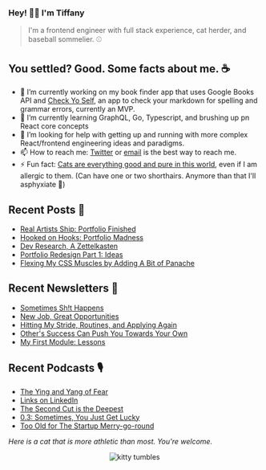 ### Hey! 👋🏽 I'm Tiffany

> I'm a frontend engineer with full stack experience, cat herder, and baseball sommelier. ⚾


## You settled? Good. Some facts about me. ☕
- 🔭 I’m currently working on my book finder app that uses Google Books API and [Check Yo Self](https://check-yoself.app/), an app to check your markdown for spelling and grammar errors, currently an MVP.
- 🌱 I’m currently learning GraphQL, Go, Typescript, and brushing up pn React core concepts
- 🤔 I’m looking for help with getting up and running with more complex React/frontend engineering ideas and paradigms.
- 📫 How to reach me: [Twitter](https://twitter.com/tiffanywhitedev) or <a href="mailto:tiffany@tiffanyrwhite.com">email</a> is the best way to reach me.
- ⚡ Fun fact: [Cats are everything good and pure in this world](https://twhite96.github.io/v2/offline.html), even if I am allergic to them. (Can have one or two shorthairs. Anymore than that I'll asphyxiate 🙁)

## Recent Posts 📝

<!--START_SECTION:feed-->
* [Real Artists Ship: Portfolio Finished](https:&#x2F;&#x2F;tiffanywhite.dev&#x2F;2020&#x2F;10&#x2F;12&#x2F;real-artists-ship&#x2F;)
* [Hooked on Hooks: Portfolio Madness](https:&#x2F;&#x2F;tiffanywhite.dev&#x2F;2020&#x2F;09&#x2F;14&#x2F;hooked-on-hooks-portfolio-madness&#x2F;)
* [Dev Research, A Zettelkasten](https:&#x2F;&#x2F;tiffanywhite.dev&#x2F;2020&#x2F;08&#x2F;03&#x2F;dev-research-a-zettelkasten&#x2F;)
* [Portfolio Redesign Part 1: Ideas](https:&#x2F;&#x2F;tiffanywhite.dev&#x2F;2020&#x2F;07&#x2F;08&#x2F;portfolio-redesign-part-1-ideas&#x2F;)
* [Flexing My CSS Muscles by Adding A Bit of Panache](https:&#x2F;&#x2F;tiffanywhite.dev&#x2F;2020&#x2F;06&#x2F;26&#x2F;flexing-my-css-muscles-by-adding-a-bit-of-panache&#x2F;)
<!--END_SECTION:feed-->


## Recent Newsletters 📰

<!--START_SECTION:newsletters-->
* [Sometimes Sh!t Happens](https:&#x2F;&#x2F;buttondown.email&#x2F;tiffanywhite&#x2F;archive&#x2F;sometimes-sht-happens&#x2F;)
* [New Job, Great Opportunities](https:&#x2F;&#x2F;buttondown.email&#x2F;tiffanywhite&#x2F;archive&#x2F;new-job-great-opportunities&#x2F;)
* [Hitting My Stride, Routines, and Applying Again](https:&#x2F;&#x2F;buttondown.email&#x2F;tiffanywhite&#x2F;archive&#x2F;hitting-my-stride-routines-and-applying-again&#x2F;)
* [Other&#39;s Success Can Push You Towards Your Own](https:&#x2F;&#x2F;buttondown.email&#x2F;tiffanywhite&#x2F;archive&#x2F;others-success-can-push-you-towards-your-own&#x2F;)
* [My First Module: Lessons](https:&#x2F;&#x2F;buttondown.email&#x2F;tiffanywhite&#x2F;archive&#x2F;my-first-module-lessons&#x2F;)
<!--END_SECTION:newsletters-->

## Recent Podcasts 🎙️

<!--START_SECTION:podcasts-->
* [The Ying and Yang of Fear](https:&#x2F;&#x2F;goodfirstissue.org&#x2F;episodes&#x2F;the-ying-and-yang-of-fear-Y6Fq0dxW)
* [Links on LinkedIn](https:&#x2F;&#x2F;goodfirstissue.org&#x2F;episodes&#x2F;links-on-linkedin-H5YAopRf)
* [The Second Cut is the Deepest](https:&#x2F;&#x2F;goodfirstissue.org&#x2F;episodes&#x2F;the-second-cut-is-the-deepest-ottg2qQJ)
* [0.3: Sometimes, You Just Get Lucky](https:&#x2F;&#x2F;goodfirstissue.org&#x2F;episodes&#x2F;03-sometimes-you-just-get-lucky-NYmM1OS1)
* [Too Old for The Startup Merry-go-round](https:&#x2F;&#x2F;goodfirstissue.org&#x2F;episodes&#x2F;too-old-for-the-startup-merry-go-round-wR5slbvk)
<!--END_SECTION:podcasts-->

*Here is a cat that is more athletic than most. You're welcome.*

<div align="center">
  <img src="https://p179.p0.n0.cdn.getcloudapp.com/items/d5uWdxX1/crazy-kitty.gif" alt="kitty tumbles" />
</div>